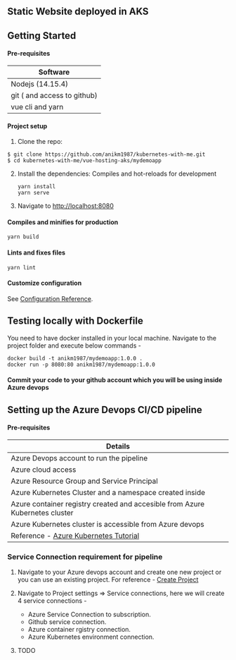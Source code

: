 Static Website deployed in AKS
----------------------

Getting Started
--------------

#### Pre-requisites
| Software                         |
| ---------                        |
| Nodejs (14.15.4)                 |
| git ( and access to github)      |
| vue cli and yarn                 |

#### Project setup

1. Clone the repo:
  ```
  $ git clone https://github.com/anikm1987/kubernetes-with-me.git
  $ cd kubernetes-with-me/vue-hosting-aks/mydemoapp
  ```

2. Install the dependencies: Compiles and hot-reloads for development
    ```
    yarn install
    yarn serve
    ```
3. Navigate to [http://localhost:8080](http://localhost:8080)

#### Compiles and minifies for production
```
yarn build
```

#### Lints and fixes files
```
yarn lint
```

#### Customize configuration
See [Configuration Reference](https://cli.vuejs.org/config/).


Testing locally with Dockerfile
--------------------

You need to have docker installed in your local machine. Navigate to the project folder and execute below commands -
```
docker build -t anikm1987/mydemoapp:1.0.0 .
docker run -p 8080:80 anikm1987/mydemoapp:1.0.0
```

#### Commit your code to your github account which you will be using inside Azure devops


Setting up the Azure Devops CI/CD pipeline
-----------------------

#### Pre-requisites
| Details                          |
| ---------                        |
| Azure Devops account to run the pipeline                 |
| Azure cloud access      |
| Azure Resource Group and Service Principal |
| Azure Kubernetes Cluster and a namespace created inside |
| Azure container registry created and accesible from Azure Kubernetes cluster |
| Azure Kubernetes cluster is accessible from Azure devops | 
| Reference - [Azure Kubernetes Tutorial](https://docs.microsoft.com/en-us/azure/aks/tutorial-kubernetes-prepare-app) |



### Service Connection requirement for pipeline

1. Navigate to your Azure devops account and create one new project or you can use an existing project.
   For reference - [Create Project](https://docs.microsoft.com/en-us/azure/devops/organizations/projects/create-project?view=azure-devops&tabs=preview-page)

2. Navigate to Project settings => Service connections, here we will create 4 service connections -
    - Azure Service Connection to subscription.
    - Github service connection.
    - Azure container rgistry connection.
    - Azure Kubernetes environment connection.

3. TODO
    

